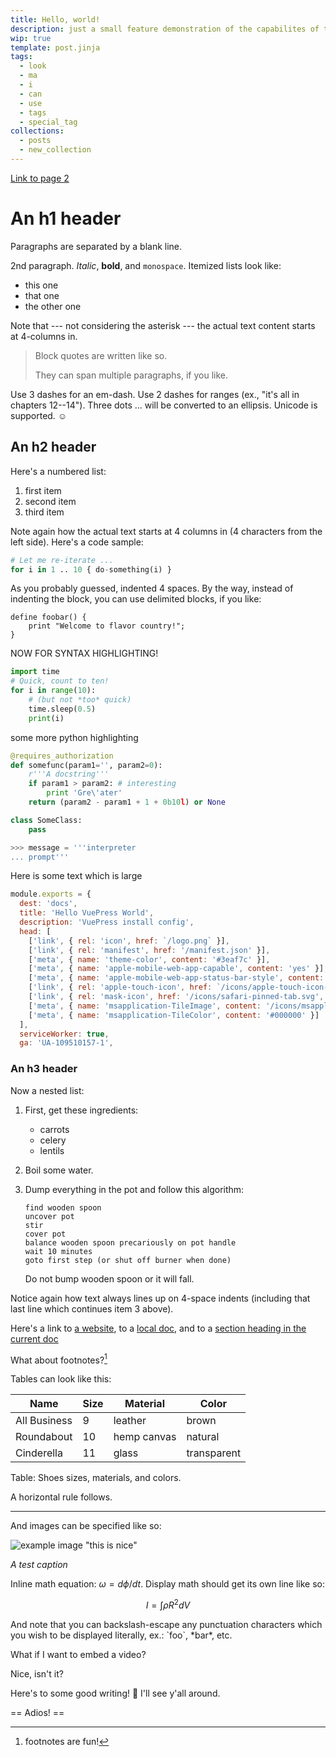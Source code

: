```yaml
---
title: Hello, world!
description: just a small feature demonstration of the capabilites of this blog
wip: true
template: post.jinja
tags:
  - look
  - ma
  - i
  - can
  - use
  - tags
  - special_tag
collections:
  - posts
  - new_collection
---
```


[Link to page 2](/index2)

# An h1 header

Paragraphs are separated by a blank line.

2nd paragraph. _Italic_, **bold**, and `monospace`. Itemized lists
look like:

- this one
- that one
- the other one

Note that --- not considering the asterisk --- the actual text
content starts at 4-columns in.

> Block quotes are
> written like so.
>
> They can span multiple paragraphs,
> if you like.

Use 3 dashes for an em-dash. Use 2 dashes for ranges (ex., "it's all
in chapters 12--14"). Three dots ... will be converted to an ellipsis.
Unicode is supported. ☺

## An h2 header

Here's a numbered list:

1. first item
2. second item
3. third item

Note again how the actual text starts at 4 columns in (4 characters
from the left side). Here's a code sample:

```python
# Let me re-iterate ...
for i in 1 .. 10 { do-something(i) }
```

As you probably guessed, indented 4 spaces. By the way, instead of
indenting the block, you can use delimited blocks, if you like:

```
define foobar() {
    print "Welcome to flavor country!";
}
```

NOW FOR SYNTAX HIGHLIGHTING!

```python
import time
# Quick, count to ten!
for i in range(10):
    # (but not *too* quick)
    time.sleep(0.5)
    print(i)
```

some more python highlighting

```py:index.py
@requires_authorization
def somefunc(param1='', param2=0):
    r'''A docstring'''
    if param1 > param2: # interesting
        print 'Gre\'ater'
    return (param2 - param1 + 1 + 0b10l) or None

class SomeClass:
    pass

>>> message = '''interpreter
... prompt'''
```

Here is some text which is large

```javascript
module.exports = {
  dest: 'docs',
  title: 'Hello VuePress World',
  description: 'VuePress install config',
  head: [
    ['link', { rel: 'icon', href: `/logo.png` }],
    ['link', { rel: 'manifest', href: '/manifest.json' }],
    ['meta', { name: 'theme-color', content: '#3eaf7c' }],
    ['meta', { name: 'apple-mobile-web-app-capable', content: 'yes' }],
    ['meta', { name: 'apple-mobile-web-app-status-bar-style', content: 'black' }],
    ['link', { rel: 'apple-touch-icon', href: `/icons/apple-touch-icon-152x152.png` }],
    ['link', { rel: 'mask-icon', href: '/icons/safari-pinned-tab.svg', color: '#3eaf7c' }],
    ['meta', { name: 'msapplication-TileImage', content: '/icons/msapplication-icon-144x144.png' }],
    ['meta', { name: 'msapplication-TileColor', content: '#000000' }]
  ],
  serviceWorker: true,
  ga: 'UA-109510157-1',
```

### An h3 header

Now a nested list:

1.  First, get these ingredients:

    - carrots
    - celery
    - lentils

2.  Boil some water.

3.  Dump everything in the pot and follow
    this algorithm:

        find wooden spoon
        uncover pot
        stir
        cover pot
        balance wooden spoon precariously on pot handle
        wait 10 minutes
        goto first step (or shut off burner when done)

    Do not bump wooden spoon or it will fall.

Notice again how text always lines up on 4-space indents (including
that last line which continues item 3 above).

Here's a link to [a website](http://foo.bar), to a [local
doc](local-doc.html), and to a [section heading in the current
doc](#an-h2-header)

What about footnotes?[^1]

Tables can look like this:

| Name         | Size | Material    | Color       |
| ------------ | ---- | ----------- | ----------- |
| All Business | 9    | leather     | brown       |
| Roundabout   | 10   | hemp canvas | natural     |
| Cinderella   | 11   | glass       | transparent |

Table: Shoes sizes, materials, and colors.

A horizontal rule follows.

---

And images can be specified like so:

![example image "this is nice"](https://external-content.duckduckgo.com/iu/?u=https%3A%2F%2Ftse1.mm.bing.net%2Fth%3Fid%3DOIP.XBuTOZYvrMgYELZ9HzJNZQHaEK%26pid%3DApi&f=1 "An exemplary image")

_A test caption_

Inline math equation: $\omega = d\phi / dt$. Display
math should get its own line like so:

$$I = \int \rho R^{2} dV$$

And note that you can backslash-escape any punctuation characters
which you wish to be displayed literally, ex.: \`foo\`, \*bar\*, etc.

What if I want to embed a video?

Nice, isn't it?

Here's to some good writing! :champagne: I'll see y'all around.

== Adios! ==

[^1]: footnotes are fun!
